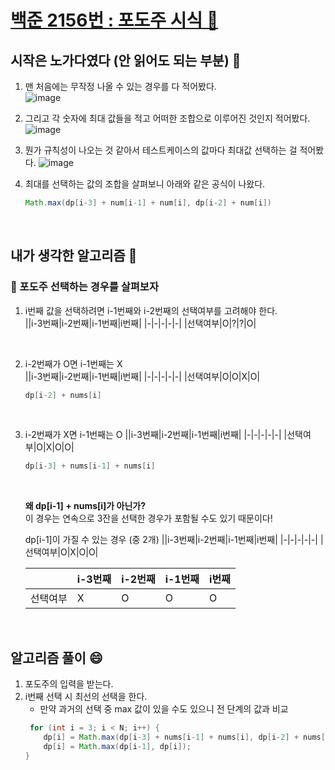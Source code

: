 # [백준 2156번 : 포도주 시식 🍇](https://www.acmicpc.net/problem/2156)

## 시작은 노가다였다 (안 읽어도 되는 부분) 😬
1. 맨 처음에는 무작정 나올 수 있는 경우를 다 적어봤다.  
  ![image](https://user-images.githubusercontent.com/36289638/105982211-562f2780-60da-11eb-933f-3a71806a4847.png)


2.  그리고 각 숫자에 최대 값들을 적고 어떠한 조합으로 이루어진 것인지 적어봤다.
![image](https://user-images.githubusercontent.com/36289638/105982278-6b0bbb00-60da-11eb-9b13-7a3f4b1aca24.png)

3. 뭔가 규칙성이 나오는 것 같아서 테스트케이스의 값마다 최대값 선택하는 걸 적어봤다.
![image](https://user-images.githubusercontent.com/36289638/105982384-8aa2e380-60da-11eb-8144-9ccb563f9790.png)

4. 최대를 선택하는 값의 조합을 살펴보니 아래와 같은 공식이 나왔다.
    ```java
    Math.max(dp[i-3] + num[i-1] + num[i], dp[i-2] + num[i])
    ```

<br/>

## 내가 생각한 알고리즘 🤔 
### 🍷 포도주 선택하는 경우를 살펴보자 
1. i번째 값을 선택하려면 i-1번째와 i-2번째의 선택여부를 고려해야 한다.  
    ||i-3번째|i-2번째|i-1번째|i번째|
    |-|-|-|-|-|
    |선택여부|O|?|?|O|

<br/>

2. i-2번째가 O면 i-1번째는 X  
    ||i-3번째|i-2번째|i-1번째|i번째|
    |-|-|-|-|-|
    |선택여부|O|O|X|O|

    ```java
    dp[i-2] + nums[i]
    ```

<br/>

3. i-2번째가 X면 i-1번째는 O
    ||i-3번째|i-2번째|i-1번째|i번째|
    |-|-|-|-|-|
    |선택여부|O|X|O|O|

    ```java
    dp[i-3] + nums[i-1] + nums[i]
    ```

    <br/>

    **왜 dp[i-1] + nums[i]가 아닌가?**  
    이 경우는 연속으로 3잔을 선택한 경우가 포함될 수도 있기 때문이다!

    dp[i-1]이 가질 수 있는 경우 (중 2개)
    ||i-3번째|i-2번째|i-1번째|i번째|
    |-|-|-|-|-|
    |선택여부|O|X|O|O|

    ||i-3번째|i-2번째|i-1번째|i번째|
    |-|-|-|-|-|
    |선택여부|X|O|O|O|

<br/>

## 알고리즘 풀이 😄
1. 포도주의 입력을 받는다.
2. i번째 선택 시 최선의 선택을 한다.  
    * 만약 과거의 선택 중 max 값이 있을 수도 있으니 전 단계의 값과 비교
    ```java
     for (int i = 3; i < N; i++) {
        dp[i] = Math.max(dp[i-3] + nums[i-1] + nums[i], dp[i-2] + nums[i]);
        dp[i] = Math.max(dp[i-1], dp[i]);
    }
    ```
